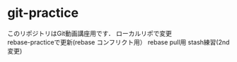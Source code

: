 # git-practice
このリポジトリはGit動画講座用です．
ローカルリポで変更  
rebase-practiceで更新(rebase コンフリクト用）
rebase pull用
stash練習(2nd変更)

